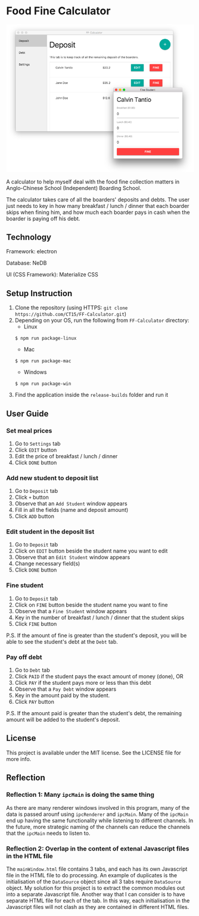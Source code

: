 # Food Fine Calculator

<p align="center">
  <img width="800" src="https://github.com/CT15/FF-Calculator/blob/master/screen_shots/screen_shot.png">
</p>

A calculator to help myself deal with the food fine collection matters in Anglo-Chinese School (Independent) Boarding School.

The calculator takes care of all the boarders' deposits and debts. The user just needs to key in how many breakfast / lunch / dinner that each boarder skips when fining him, and how much each boarder pays in cash when the boarder is paying off his debt.

## Technology

Framework: electron

Database: NeDB

UI (CSS Framework): Materialize CSS

## Setup Instruction

1. Clone the repository (using HTTPS: `git clone https://github.com/CT15/FF-Calculator.git`)
2. Depending on your OS, run the following from `FF-Calculator` directory:
    * Linux
    ```shell
    $ npm run package-linux
    ```
    * Mac
    ```shell
    $ npm run package-mac
    ```
    * Windows
    ```shell
    $ npm run package-win
    ```
3. Find the application inside the `release-builds` folder and run it

## User Guide

### Set meal prices

1. Go to `Settings` tab
2. Click `EDIT` button
3. Edit the price of breakfast / lunch / dinner
4. Click `DONE` button

### Add new student to deposit list

1. Go to `Deposit` tab
2. Click `+` button
3. Observe that an `Add Student` window appears
4. Fill in all the fields (name and deposit amount)
5. Click `ADD` button

### Edit student in the deposit list

1. Go to `Deposit` tab
2. Click on `EDIT` button beside the student name you want to edit
3. Observe that an `Edit Student` window appears
4. Change necessary field(s)
5. Click `DONE` button

### Fine student

1. Go to `Deposit` tab
2. Click on `FINE` button beside the student name you want to fine
3. Observe that a `Fine Student` window appears
4. Key in the number of breakfast / lunch / dinner that the student skips
5. Click `FINE` button

P.S. If the amount of fine is greater than the student's deposit, you will be able to see the student's debt at the `Debt` tab.

### Pay off debt

1. Go to `Debt` tab
2. Click `PAID` if the student pays the exact amount of money (done), OR
3. Click `PAY` if the student pays more or less than this debt
4. Observe that a `Pay Debt` window appears
5. Key in the amount paid by the student.
5. Click `PAY` button

P.S. If the amount paid is greater than the student's debt, the remaining amount will be added to the student's deposit.

## License

This project is available under the MIT license. See the LICENSE file for more info.

## Reflection

### Reflection 1: Many `ipcMain` is doing the same thing

As there are many renderer windows involved in this program, many of the data is passed arounf using `ipcRenderer` and `ipcMain`. Many of the `ipcMain` end up having the same functionality while listening to different channels. In the future, more strategic naming of the channels can reduce the channels that the `ipcMain` needs to listen to.

### Reflection 2: Overlap in the content of extenal Javascript files in the HTML file

The `mainWindow.html` file contains 3 tabs, and each has its own Javascript file in the HTML file to do processing. An example of duplicates is the initialisation of the `DataSource` object since all 3 tabs require `DataSource` object. My solution for this project is to extract the common modules out into a separate Javascript file. Another way that I can consider is to have separate HTML file for each of the tab. In this way, each initialisation in the Javascript files will not clash as they are contained in different HTML files.

